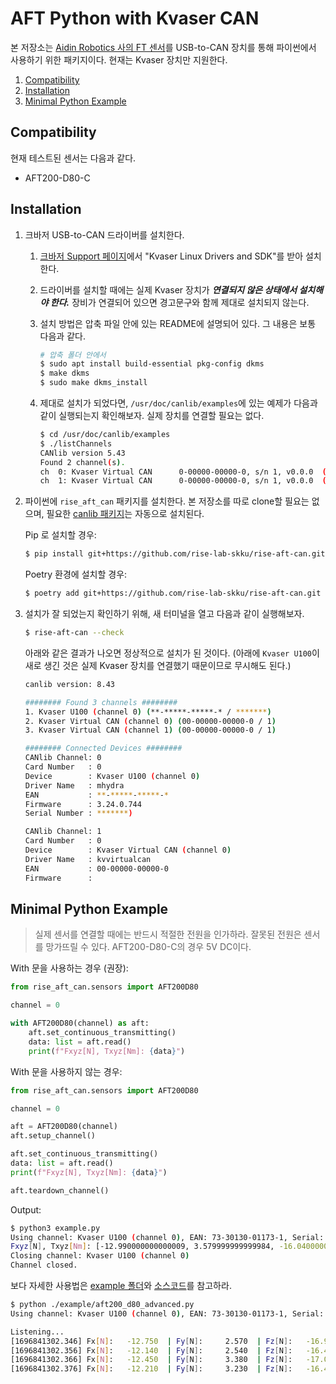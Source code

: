 # AFT Python with Kvaser CAN

본 저장소는 [Aidin Robotics 사의 FT 센서](https://www.aidinrobotics.co.kr/smart-6-axis-ft-sensor)를 USB-to-CAN 장치를 통해 파이썬에서 사용하기 위한 패키지이다.
현재는 Kvaser 장치만 지원한다.

1. [Compatibility](#compatibility)
2. [Installation](#installation)
3. [Minimal Python Example](#minimal-python-example)

## Compatibility

현재 테스트된 센서는 다음과 같다.

- AFT200-D80-C

## Installation

1. 크바저 USB-to-CAN 드라이버를 설치한다.

   1. [크바저 Support 페이지](https://www.kvaser.com/download/#?categories=driver)에서 "Kvaser Linux Drivers and SDK"를 받아 설치한다.
   2. 드라이버를 설치할 때에는 실제 Kvaser 장치가 ***연결되지 않은 상태에서 설치해야 한다.*** 장비가 연결되어 있으면 경고문구와 함께 제대로 설치되지 않는다.
   3. 설치 방법은 압축 파일 안에 있는 README에 설명되어 있다. 그 내용은 보통 다음과 같다.

      ```sh
      # 압축 폴더 안에서
      $ sudo apt install build-essential pkg-config dkms
      $ make dkms
      $ sudo make dkms_install
      ```

   4. 제대로 설치가 되었다면, `/usr/doc/canlib/examples`에 있는 예제가 다음과 같이 실행되는지 확인해보자. 실제 장치를 연결할 필요는 없다.

      ```sh
      $ cd /usr/doc/canlib/examples
      $ ./listChannels
      CANlib version 5.43
      Found 2 channel(s).
      ch  0: Kvaser Virtual CAN      0-00000-00000-0, s/n 1, v0.0.0  (kvvirtualcan v8.43.472)
      ch  1: Kvaser Virtual CAN      0-00000-00000-0, s/n 1, v0.0.0  (kvvirtualcan v8.43.472)
      ```

2. 파이썬에 `rise_aft_can` 패키지를 설치한다. 본 저장소를 따로 clone할 필요는 없으며, 필요한 [canlib 패키지](https://pycanlib.readthedocs.io/)는 자동으로 설치된다.

   Pip 로 설치할 경우:

   ```sh
   $ pip install git+https://github.com/rise-lab-skku/rise-aft-can.git
   ```

   Poetry 환경에 설치할 경우:

   ```sh
   $ poetry add git+https://github.com/rise-lab-skku/rise-aft-can.git
   ```

3. 설치가 잘 되었는지 확인하기 위해, 새 터미널을 열고 다음과 같이 실행해보자.

   ```sh
   $ rise-aft-can --check
   ```

   아래와 같은 결과가 나오면 정상적으로 설치가 된 것이다. (아래에 `Kvaser U100`이 새로 생긴 것은 실제 Kvaser 장치를 연결했기 때문이므로 무시해도 된다.)

   ```sh
   canlib version: 8.43

   ######## Found 3 channels ########
   1. Kvaser U100 (channel 0) (**-*****-*****-* / *******)
   2. Kvaser Virtual CAN (channel 0) (00-00000-00000-0 / 1)
   3. Kvaser Virtual CAN (channel 1) (00-00000-00000-0 / 1)

   ######## Connected Devices ########
   CANlib Channel: 0
   Card Number   : 0
   Device        : Kvaser U100 (channel 0)
   Driver Name   : mhydra
   EAN           : **-*****-*****-*
   Firmware      : 3.24.0.744
   Serial Number : *******)

   CANlib Channel: 1
   Card Number   : 0
   Device        : Kvaser Virtual CAN (channel 0)
   Driver Name   : kvvirtualcan
   EAN           : 00-00000-00000-0
   Firmware      :
   ```

## Minimal Python Example

> 실제 센서를 연결할 때에는 반드시 적절한 전원을 인가하라. 잘못된 전원은 센서를 망가뜨릴 수 있다. AFT200-D80-C의 경우 5V DC이다.

With 문을 사용하는 경우 (권장):

```python
from rise_aft_can.sensors import AFT200D80

channel = 0

with AFT200D80(channel) as aft:
    aft.set_continuous_transmitting()
    data: list = aft.read()
    print(f"Fxyz[N], Txyz[Nm]: {data}")
```

With 문을 사용하지 않는 경우:

```python
from rise_aft_can.sensors import AFT200D80

channel = 0

aft = AFT200D80(channel)
aft.setup_channel()

aft.set_continuous_transmitting()
data: list = aft.read()
print(f"Fxyz[N], Txyz[Nm]: {data}")

aft.teardown_channel()
```

Output:

```sh
$ python3 example.py
Using channel: Kvaser U100 (channel 0), EAN: 73-30130-01173-1, Serial: 1007015
Fxyz[N], Txyz[Nm]: [-12.990000000000009, 3.579999999999984, -16.04000000000002, -0.07200000000000273, 0.4759999999999991, -0.6820000000000022]
Closing channel: Kvaser U100 (channel 0)
Channel closed.
```

보다 자세한 사용법은 [example 폴더](./example)와 [소스코드](./rise_aft_can)를 참고하라.

```sh
$ python ./example/aft200_d80_advanced.py
Using channel: Kvaser U100 (channel 0), EAN: 73-30130-01173-1, Serial: 1007015

Listening...
[1696841302.346] Fx[N]:   -12.750  | Fy[N]:     2.570  | Fz[N]:   -16.990  | Tx[Nm]:     0.044  | Ty[Nm]:     0.400  | Tz[Nm]:    -0.676
[1696841302.356] Fx[N]:   -12.140  | Fy[N]:     2.540  | Fz[N]:   -16.490  | Tx[Nm]:     0.076  | Ty[Nm]:     0.422  | Tz[Nm]:    -0.708
[1696841302.366] Fx[N]:   -12.450  | Fy[N]:     3.380  | Fz[N]:   -17.020  | Tx[Nm]:     0.004  | Ty[Nm]:     0.396  | Tz[Nm]:    -0.700
[1696841302.376] Fx[N]:   -12.210  | Fy[N]:     3.230  | Fz[N]:   -16.420  | Tx[Nm]:    -0.016  | Ty[Nm]:     0.450  | Tz[Nm]:    -0.698
```
